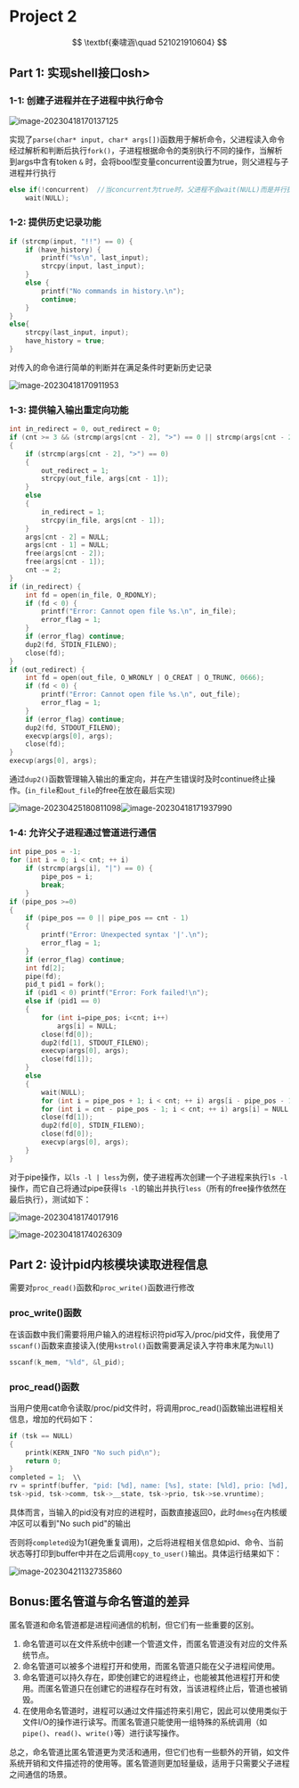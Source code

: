 # Project 2

$$
\textbf{秦啸涵\quad 521021910604}
$$

## Part 1: 实现shell接口osh>

### 1-1: 创建子进程并在子进程中执行命令

![image-20230418170137125](C:\Users\HP\AppData\Roaming\Typora\typora-user-images\image-20230418170137125.png)

实现了`parse(char* input, char* args[])`函数用于解析命令，父进程读入命令经过解析和判断后执行`fork()`，子进程根据命令的类别执行不同的操作，当解析到args中含有token `&` 时，会将bool型变量concurrent设置为true，则父进程与子进程并行执行

```c
else if(!concurrent)  //当concurrent为true时，父进程不会wait(NULL)而是并行执行
	wait(NULL);         
```

### 1-2: 提供历史记录功能

```c
if (strcmp(input, "!!") == 0) {
    if (have_history) {
        printf("%s\n", last_input);
        strcpy(input, last_input);
    }
    else {
        printf("No commands in history.\n");
        continue;
    }
}
else{
    strcpy(last_input, input);
    have_history = true;
}
```

对传入的命令进行简单的判断并在满足条件时更新历史记录

![image-20230418170911953](C:\Users\HP\AppData\Roaming\Typora\typora-user-images\image-20230418170911953.png)

### 1-3: 提供输入输出重定向功能

```c
int in_redirect = 0, out_redirect = 0;
if (cnt >= 3 && (strcmp(args[cnt - 2], ">") == 0 || strcmp(args[cnt - 2], "<") == 0)) 
{
    if (strcmp(args[cnt - 2], ">") == 0) 
    {
        out_redirect = 1;
        strcpy(out_file, args[cnt - 1]);
    }
    else 
    {
        in_redirect = 1;
        strcpy(in_file, args[cnt - 1]);
    }
    args[cnt - 2] = NULL;
    args[cnt - 1] = NULL;
    free(args[cnt - 2]);
    free(args[cnt - 1]);
    cnt -= 2;
}
if (in_redirect) {
    int fd = open(in_file, O_RDONLY);
    if (fd < 0) {
        printf("Error: Cannot open file %s.\n", in_file);
        error_flag = 1;
    }
    if (error_flag) continue;
    dup2(fd, STDIN_FILENO);
    close(fd);
}
if (out_redirect) {
    int fd = open(out_file, O_WRONLY | O_CREAT | O_TRUNC, 0666);
    if (fd < 0) {
        printf("Error: Cannot open file %s.\n", out_file);
        error_flag = 1;
    }
    if (error_flag) continue;
    dup2(fd, STDOUT_FILENO);
    execvp(args[0], args);
    close(fd);
}
execvp(args[0], args);
```

通过`dup2()`函数管理输入输出的重定向，并在产生错误时及时continue终止操作。(`in_file`和`out_file`的free在放在最后实现)

![image-20230425180811098](C:\Users\HP\AppData\Roaming\Typora\typora-user-images\image-20230425180811098.png)![image-20230418171937990](C:\Users\HP\AppData\Roaming\Typora\typora-user-images\image-20230418171937990.png)

### 1-4: 允许父子进程通过管道进行通信

```c
int pipe_pos = -1;
for (int i = 0; i < cnt; ++ i)
    if (strcmp(args[i], "|") == 0) {
        pipe_pos = i;
        break;
    }
if (pipe_pos >=0)
{
    if (pipe_pos == 0 || pipe_pos == cnt - 1) 
    {
        printf("Error: Unexpected syntax '|'.\n");
        error_flag = 1;
    }
    if (error_flag) continue;
    int fd[2];
    pipe(fd);
    pid_t pid1 = fork();
    if (pid1 < 0) printf("Error: Fork failed!\n");
    else if (pid1 == 0)
    {
        for (int i=pipe_pos; i<cnt; i++)
            args[i] = NULL;
        close(fd[0]);
        dup2(fd[1], STDOUT_FILENO);
        execvp(args[0], args);
        close(fd[1]);
    }
    else
    {
        wait(NULL);
        for (int i = pipe_pos + 1; i < cnt; ++ i) args[i - pipe_pos - 1] = args[i];
        for (int i = cnt - pipe_pos - 1; i < cnt; ++ i) args[i] = NULL;
        close(fd[1]);
        dup2(fd[0], STDIN_FILENO);
        close(fd[0]);
        execvp(args[0], args);
    }
}
```

对于pipe操作，以`ls -l | less`为例，使子进程再次创建一个子进程来执行`ls -l`操作，而它自己将通过pipe获得`ls -l`的输出并执行`less`（所有的free操作依然在最后执行），测试如下：

![image-20230418174017916](C:\Users\HP\AppData\Roaming\Typora\typora-user-images\image-20230418174017916.png)

![image-20230418174026309](C:\Users\HP\AppData\Roaming\Typora\typora-user-images\image-20230418174026309.png)

## Part 2: 设计pid内核模块读取进程信息

需要对`proc_read()`函数和`proc_write()`函数进行修改

### proc_write()函数

在该函数中我们需要将用户输入的进程标识符pid写入/proc/pid文件，我使用了`sscanf()`函数来直接读入(使用`kstrol()`函数需要满足读入字符串末尾为`Null`)

```c
sscanf(k_mem, "%ld", &l_pid);
```

### proc_read()函数

当用户使用cat命令读取/proc/pid文件时，将调用proc_read()函数输出进程相关信息，增加的代码如下：

```c
if (tsk == NULL) 
{
	printk(KERN_INFO "No such pid\n");
	return 0;
}
completed = 1;  \\
rv = sprintf(buffer, "pid: [%d], name: [%s], state: [%ld], prio: [%d], vruntime: [%llu]\n", 
tsk->pid, tsk->comm, tsk->__state, tsk->prio, tsk->se.vruntime);
```

具体而言，当输入的pid没有对应的进程时，函数直接返回0，此时`dmesg`在内核缓冲区可以看到"No such pid"的输出

否则将`completed`设为1(避免重复调用)，之后将进程相关信息如pid、命令、当前状态等打印到buffer中并在之后调用`copy_to_user()`输出。具体运行结果如下：

![image-20230421132735860](C:\Users\HP\AppData\Roaming\Typora\typora-user-images\image-20230421132735860.png)

## Bonus:匿名管道与命名管道的差异

匿名管道和命名管道都是进程间通信的机制，但它们有一些重要的区别。

1. 命名管道可以在文件系统中创建一个管道文件，而匿名管道没有对应的文件系统节点。
2. 命名管道可以被多个进程打开和使用，而匿名管道只能在父子进程间使用。
3. 命名管道可以持久存在，即使创建它的进程终止，也能被其他进程打开和使用。而匿名管道只在创建它的进程存在时有效，当该进程终止后，管道也被销毁。
4. 在使用命名管道时，进程可以通过文件描述符来引用它，因此可以使用类似于文件I/O的操作进行读写。而匿名管道只能使用一组特殊的系统调用（如`pipe()`、`read()`、`write()`等）进行读写操作。

总之，命名管道比匿名管道更为灵活和通用，但它们也有一些额外的开销，如文件系统开销和文件描述符的使用等。匿名管道则更加轻量级，适用于只需要父子进程之间通信的场景。
